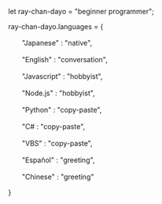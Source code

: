 let ray-chan-dayo = "beginner programmer";

ray-chan-dayo.languages = {

　　"Japanese" : "native",
  
  
　　"English" : "conversation",
  
  
　　"Javascript" : "hobbyist",
  
  
　　"Node.js" : "hobbyist",
  
  
　　"Python" : "copy-paste",
  
  
　　"C# : "copy-paste",
  
  
　　"VBS" : "copy-paste",
  
  
　　"Español" : "greeting",
  
  
　　"Chinese" : "greeting"
  
  
}
<!---
ray-chan-dayo/ray-chan-dayo is a ✨ special ✨ repository because its `README.md` (this file) appears on your GitHub profile.
You can click the Preview link to take a look at your changes.
--->
